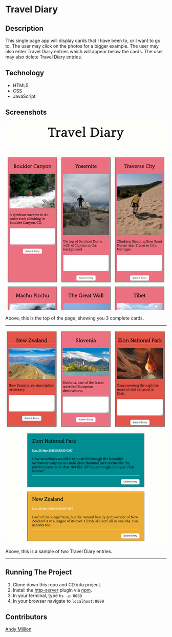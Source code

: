 # Travel Diary

## Description
This single page app will display cards that I have been to, or I want to go to. The user may click on the photos for a bigger example. The user may also enter Travel Diary entries which will appear below the cards. The user may also delete Travel Diary entries.

## Technology
- HTML5
- CSS
- JavaScript

## Screenshots
![Top of webpage](https://raw.githubusercontent.com/amillion3/travel-diary/master/screenshots/top-of-page.png)

Above, this is the top of the page, showing you 3 complete cards.
___
![Bottom of webpage and diary entries](https://raw.githubusercontent.com/amillion3/travel-diary/master/screenshots/diary-entries.png)

Above, this is a sample of two Travel Diary entries.
___
## Running The Project
1. Clone down this repo and CD into project.
2. Install the [http-server](https://www.npmjs.com/package/http-server) plugin via [npm](https://www.npmjs.com/).
3. In your terminal, type `hs -p 8089`
4. In your browser navigate to `localhost:8089`

## Contributors
[Andy Million](https://github.com/amillion3)